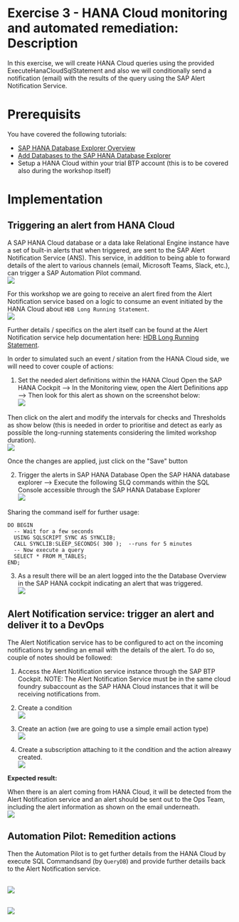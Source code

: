 # Exercise 3 - HANA Cloud monitoring and automated remediation:  Description

In this exercise, we will create HANA Cloud queries using the provided ExecuteHanaCloudSqlStatement and also we will conditionally send a notification (email) with the results of the query using the SAP Alert Notification Service. 

# Prerequisits
You have covered the following tutorials: 
- [SAP HANA Database Explorer Overview]([url](https://developers.sap.com/tutorials/hana-dbx-overview.html))
- [Add Databases to the SAP HANA Database Explorer]([url](https://developers.sap.com/tutorials/hana-dbx-connections.html))
- Setup a HANA Cloud within your trial BTP account (this is to be covered also during the workshop itself)

# Implementation

## Triggering an alert from HANA Cloud

A SAP HANA Cloud database or a data lake Relational Engine instance have a set of built-in alerts that when triggered, are sent to the SAP Alert Notification Service (ANS). This service, in addition to being able to forward details of the alert to various channels (email, Microsoft Teams, Slack, etc.), can trigger a SAP Automation Pilot command. 
<br>![](/exercises/ex2/images/02_01.png)

For this workshop we are going to receive an alert fired from the Alert Notification service based on a logic to consume an event initiated by the HANA Cloud about `HDB Long Running Statement`.
<br>![](/exercises/ex2/images/02_02.png)

Further details / specifics on the alert itself can be found at the Alert Notification service help documentation here: [HDB Long Running Statement](https://help.sap.com/docs/ALERT_NOTIFICATION/5967a369d4b74f7a9c2b91f5df8e6ab6/0bf53562d11548abb66a01444a25b070.html). 

In order to simulated such an event / sitation from the HANA Cloud side, we will need to cover couple of actions: 

1. Set the needed alert definitions within the HANA Cloud 
Open the SAP HANA Cockpit --> In the Monitoring view, open the Alert Definitions app -->  Then look for this alert as shown on the screenshot below: 
<br>![](/exercises/ex2/images/02_06.png)

Then click on the alert and modify the intervals for checks and Thresholds as show below (this is needed in order to prioritise and detect as early as possible the long-running statements considering the limited workshop duration). 
<br>![](/exercises/ex2/images/02_07.png)

Once the changes are applied, just click on the "Save" button

2. Trigger the alerts in SAP HANA Database 
Open the SAP HANA database explorer --> Execute the following SLQ commands within the SQL Console accessible through the SAP HANA Database Explorer
<br>![](/exercises/ex2/images/02_05.png)

Sharing the command iself for further usage: 
```
DO BEGIN
  -- Wait for a few seconds
  USING SQLSCRIPT_SYNC AS SYNCLIB;
  CALL SYNCLIB:SLEEP_SECONDS( 300 );  --runs for 5 minutes
  -- Now execute a query
  SELECT * FROM M_TABLES;
END;
```

3. As a result there will be an alert logged into the the Database Overview in the SAP HANA cockpit indicating an alert that was triggered. 
<br>![](/exercises/ex2/images/02_08.png)

## Alert Notification service: trigger an alert and deliver it to a DevOps 

The Alert Notification service has to be configured to act on the incoming notifications by sending an email with the details of the alert. To do so, couple of notes should be followed: 

1. Access the Alert Notification service instance through the SAP BTP Cockpit. 
NOTE: The Alert Notification Service must be in the same cloud foundry subaccount as the SAP HANA Cloud instances that it will be receiving notifications from.

2. Create a condition 
<br>![](/exercises/ex2/images/02_09.png)

3. Create an action (we are going to use a simple email action type) 
<br>![](/exercises/ex2/images/02_10.png)

4. Create a subscription attaching to it the condition and the action alreawy created. 
<br>![](/exercises/ex2/images/02_011.png)

**Expected result:**

When there is an alert coming from HANA Cloud, it will be detected from the Alert Notification service and an alert should be sent out to the Ops Team, including the alert information as shown on the email underneath. 
<br>![](/exercises/ex2/images/02_012.png)



## Automation Pilot: Remedition actions 


Then the Automation Pilot is to get further details from the HANA Cloud by execute SQL Commandsand (by `QueryDB`)  and provide further detaiils back to the Alert Notification service. 

<br>![](/exercises/ex2/images/02_03.png)

<br>![](/exercises/ex2/images/02_04.png)
